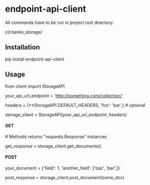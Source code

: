# endpoint-api-client

All commands have to be run in project root directory:

cd banks_storage/

## Installation

pip install endpoint-api-client


## Usage
from client import StorageAPI

your_api_url_endpoint = 'http://something.com/collection/'

headers = {\*\*StorageAPI.DEFAULT_HEADERS, 'foo': 'bar',}  \# optional

storage_client = StorageAPI(your_api_url_endpoint, headers)

#### GET
\# Methods returns "requests.Response" instances

get_response = storage_client.get_documents()


#### POST
your_document = {'field': 1, 'another_field': \['baz', 'bar',\]}

post_response = storage_client.post_document(some_doc)

